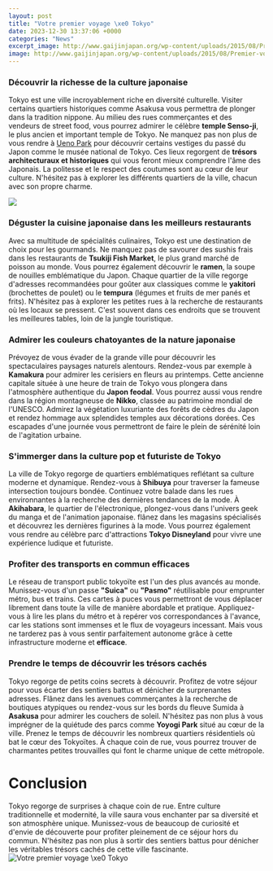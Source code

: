 ```yaml
---
layout: post
title: "Votre premier voyage \xe0 Tokyo"
date: 2023-12-30 13:37:06 +0000
categories: "News"
excerpt_image: http://www.gaijinjapan.org/wp-content/uploads/2015/08/Premier-voyage-au-Japon-les-incontournables-du-Japon.jpg
image: http://www.gaijinjapan.org/wp-content/uploads/2015/08/Premier-voyage-au-Japon-les-incontournables-du-Japon.jpg
---
```


### Découvrir la richesse de la culture japonaise
Tokyo est une ville incroyablement riche en diversité culturelle. Visiter certains quartiers historiques comme Asakusa vous permettra de plonger dans la tradition nippone. Au milieu des rues commerçantes et des vendeurs de street food, vous pourrez admirer le célèbre **temple Senso-ji**, le plus ancien et important temple de Tokyo. Ne manquez pas non plus de vous rendre à [Ueno Park](https://travelokla.github.io/2023-12-26-s-xe9curit-xe9-et-mode-de-vie-xe0-la-barbade/) pour découvrir certains vestiges du passé du Japon comme le musée national de Tokyo. 
Ces lieux regorgent de **trésors architecturaux et historiques** qui vous feront mieux comprendre l'âme des Japonais. La politesse et le respect des coutumes sont au cœur de leur culture. N'hésitez pas à explorer les différents quartiers de la ville, chacun avec son propre charme.

![](https://blog.japaventura.fr/hubfs/tokyo-sky-tree-3827717_1920.jpeg#keepProtocol)
### Déguster la cuisine japonaise dans les meilleurs restaurants
Avec sa multitude de spécialités culinaires, Tokyo est une destination de choix pour les gourmands. Ne manquez pas de savourer des sushis frais dans les restaurants de **Tsukiji Fish Market**, le plus grand marché de poisson au monde. Vous pourrez également découvrir le **ramen**, la soupe de nouilles emblématique du Japon. 
Chaque quartier de la ville regorge d'adresses recommandées pour goûter aux classiques comme le **yakitori** (brochettes de poulet) ou le **tempura** (légumes et fruits de mer panés et frits). N'hésitez pas à explorer les petites rues à la recherche de restaurants où les locaux se pressent. C'est souvent dans ces endroits que se trouvent les meilleures tables, loin de la jungle touristique.
### Admirer les couleurs chatoyantes de la nature japonaise
Prévoyez de vous évader de la grande ville pour découvrir les spectaculaires paysages naturels alentours. Rendez-vous par exemple à **Kamakura** pour admirer les cerisiers en fleurs au printemps. Cette ancienne capitale située à une heure de train de Tokyo vous plongera dans l'atmosphère authentique du **Japon feodal**. 
Vous pourrez aussi vous rendre dans la région montagneuse de **Nikko**, classée au patrimoine mondial de l'UNESCO. Admirez la végétation luxuriante des forêts de cèdres du Japon et rendez hommage aux splendides temples aux décorations dorées. Ces escapades d'une journée vous permettront de faire le plein de sérénité loin de l'agitation urbaine.
### S'immerger dans la culture pop et futuriste de Tokyo
La ville de Tokyo regorge de quartiers emblématiques reflétant sa culture moderne et dynamique. Rendez-vous à **Shibuya** pour traverser la fameuse intersection toujours bondée. Continuez votre balade dans les rues environnantes à la recherche des dernières tendances de la mode. 
À **Akihabara**, le quartier de l'électronique, plongez-vous dans l'univers geek du manga et de l'animation japonaise. flânez dans les magasins spécialisés et découvrez les dernières figurines à la mode. Vous pourrez également vous rendre au célèbre parc d'attractions **Tokyo Disneyland** pour vivre une expérience ludique et futuriste.
### Profiter des transports en commun efficaces 
Le réseau de transport public tokyoïte est l'un des plus avancés au monde. Munissez-vous d'un passe **"Suica"** ou **"Pasmo"** réutilisable pour emprunter métro, bus et trains. Ces cartes à puces vous permettront de vous déplacer librement dans toute la ville de manière abordable et pratique.
Appliquez-vous à lire les plans du métro et à repérer vos correspondances à l'avance, car les stations sont immenses et le flux de voyageurs incessant. Mais vous ne tarderez pas à vous sentir parfaitement autonome grâce à cette infrastructure moderne et **efficace**.
### Prendre le temps de découvrir les trésors cachés 
Tokyo regorge de petits coins secrets à découvrir. Profitez de votre séjour pour vous écarter des sentiers battus et dénicher de surprenantes adresses. Flânez dans les avenues commerçantes à la recherche de boutiques atypiques ou rendez-vous sur les bords du fleuve Sumida à **Asakusa** pour admirer les couchers de soleil. 
N'hésitez pas non plus à vous imprégner de la quiétude des parcs comme **Yoyogi Park** situé au cœur de la ville. Prenez le temps de découvrir les nombreux quartiers résidentiels où bat le cœur des Tokyoïtes. À chaque coin de rue, vous pourrez trouver de charmantes petites trouvailles qui font le charme unique de cette métropole.
# Conclusion
Tokyo regorge de surprises à chaque coin de rue. Entre culture traditionnelle et modernité, la ville saura vous enchanter par sa diversité et son atmosphère unique. Munissez-vous de beaucoup de curiosité et d'envie de découverte pour profiter pleinement de ce séjour hors du commun. N'hésitez pas non plus à sortir des sentiers battus pour dénicher les véritables trésors cachés de cette ville fascinante.
![Votre premier voyage \xe0 Tokyo](http://www.gaijinjapan.org/wp-content/uploads/2015/08/Premier-voyage-au-Japon-les-incontournables-du-Japon.jpg)